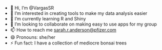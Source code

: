 - 👋 Hi, I’m @VargasSR
- 👀 I’m interested in creating tools to make my data analysis easier
- 🌱 I’m currently learning R and Shiny
- 💞️ I’m looking to collaborate on making easy to use apps for my group
- 📫 How to reach me sarah.r.anderson@pfizer.com
- 😄 Pronouns: she/her
- ⚡ Fun fact: I have a collection of mediocre bonsai trees


